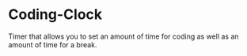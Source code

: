 # Coding-Clock
Timer that allows you to set an amount of time for coding as well as an amount of time for a break.
